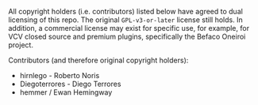 All copyright holders (i.e. contributors) listed below have agreed to dual licensing of this repo. The original `GPL-v3-or-later` license still holds. In addition, a commercial license may exist for specific use, for example, for VCV closed source and premium plugins, specifically the Befaco Oneiroi project.

Contributors (and therefore original copyright holders):

* hirnlego - Roberto Noris 
* Diegoterrores - Diego Terrores
* hemmer / Ewan Hemingway
